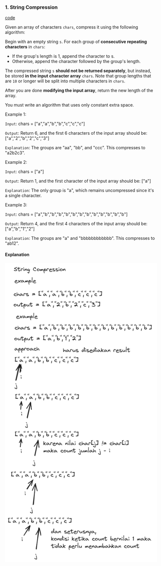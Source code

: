 ### 1. String Compression

[code](compress_test.go)

Given an array of characters `chars`, compress it using the following algorithm:

Begin with an empty string `s`. For each group of **consecutive repeating characters** in `chars`:

- If the group's length is 1, append the character to s. 
- Otherwise, append the character followed by the group's length.

The compressed string `s` **should not be returned separately**, but instead, be stored **in the input character array** `chars`. Note that group lengths that are `10` or longer will be split into multiple characters in `chars`.

After you are done **modifying the input array**, return the new length of the array.

You must write an algorithm that uses only constant extra space.

Example 1:

`Input`: chars = ["a","a","b","b","c","c","c"]

`Output`: Return 6, and the first 6 characters of the input array should be: ["a","2","b","2","c","3"]

`Explanation`: The groups are "aa", "bb", and "ccc". This compresses to "a2b2c3".

Example 2:

`Input`: chars = ["a"]

`Output`: Return 1, and the first character of the input array should be: ["a"]

`Explanation`: The only group is "a", which remains uncompressed since it's a single character.

Example 3:

`Input`: chars = ["a","b","b","b","b","b","b","b","b","b","b","b","b"]

`Output`: Return 4, and the first 4 characters of the input array should be: ["a","b","1","2"]

`Explanation`: The groups are "a" and "bbbbbbbbbbbb". This compresses to "ab12".

#### Explanation 
![image](assets/string-compression.png)